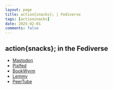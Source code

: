```yaml
---
layout: page
title: action{snacks}; | Fediverse
tags: [actionsnacks]
date: 2025-02-01
comments: false
---
```


## action{snacks}; in the Fediverse
* <a href="https://writing.exchange/@actionsnacks">Mastodon</a>
* <a href="https://pixelfed.social/actionsnaps">Pixlfed</a>
* <a href="https://bookwyrm.social/user/actionsnacks">BookWyrm</a>
* <a href="https://lemmy.world/u/actionsnacks">Lemmy</a>
* <a href="https://peertube.wtf/a/actionsnacks">PeerTube</a>
